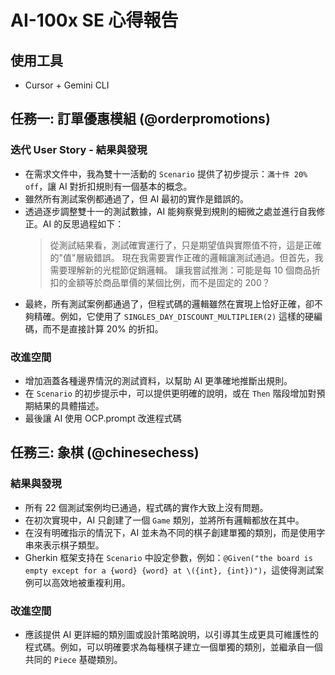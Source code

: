 
# AI-100x SE 心得報告

## 使用工具
- Cursor + Gemini CLI

## 任務一: 訂單優惠模組 (@orderpromotions)

### 迭代 User Story - 結果與發現

-   在需求文件中，我為雙十一活動的 `Scenario` 提供了初步提示：`滿十件 20% off`，讓 AI 對折扣規則有一個基本的概念。
-   雖然所有測試案例都通過了，但 AI 最初的實作是錯誤的。
-   透過逐步調整雙十一的測試數據，AI 能夠察覺到規則的細微之處並進行自我修正。AI 的反思過程如下：
    > 從測試結果看，測試確實運行了，只是期望值與實際值不符，這是正確的"值"層級錯誤。
    > 現在我需要實作正確的邏輯讓測試通過。但首先，我需要理解新的光棍節促銷邏輯。
    > 讓我嘗試推測：可能是每 10 個商品折扣的金額等於商品單價的某個比例，而不是固定的 200？
-   最終，所有測試案例都通過了，但程式碼的邏輯雖然在實現上恰好正確，卻不夠精確。例如，它使用了 `SINGLES_DAY_DISCOUNT_MULTIPLIER(2)` 這樣的硬編碼，而不是直接計算 20% 的折扣。

### 改進空間

-   增加涵蓋各種邊界情況的測試資料，以幫助 AI 更準確地推斷出規則。
-   在 `Scenario` 的初步提示中，可以提供更明確的說明，或在 `Then` 階段增加對預期結果的具體描述。
-   最後讓 AI 使用 OCP.prompt 改進程式碼

## 任務三: 象棋 (@chinesechess)

### 結果與發現

-   所有 22 個測試案例均已通過，程式碼的實作大致上沒有問題。
-   在初次實現中，AI 只創建了一個 `Game` 類別，並將所有邏輯都放在其中。
-   在沒有明確指示的情況下，AI 並未為不同的棋子創建單獨的類別，而是使用字串來表示棋子類型。
-   Gherkin 框架支持在 `Scenario` 中設定參數，例如：`@Given("the board is empty except for a {word} {word} at \({int}, {int})")`，這使得測試案例可以高效地被重複利用。

### 改進空間

-   應該提供 AI 更詳細的類別圖或設計策略說明，以引導其生成更具可維護性的程式碼。例如，可以明確要求為每種棋子建立一個單獨的類別，並繼承自一個共同的 `Piece` 基礎類別。
